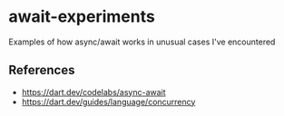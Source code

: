 # await-experiments
Examples of how async/await works in unusual cases I've encountered

## References

* https://dart.dev/codelabs/async-await
* https://dart.dev/guides/language/concurrency
